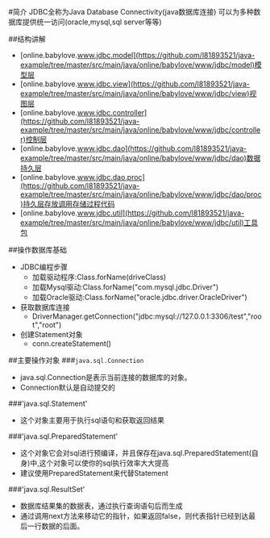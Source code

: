 #简介
JDBC全称为Java Database Connectivity(java数据库连接)
可以为多种数据库提供统一访问(oracle,mysql,sql server等等)

##结构讲解

* [online.babylove.www.jdbc.model](https://github.com/l81893521/java-example/tree/master/src/main/java/online/babylove/www/jdbc/model)模型层
* [online.babylove.www.jdbc.view](https://github.com/l81893521/java-example/tree/master/src/main/java/online/babylove/www/jdbc/view)视图层
* [online.babylove.www.jdbc.controller](https://github.com/l81893521/java-example/tree/master/src/main/java/online/babylove/www/jdbc/controller)控制层
* [online.babylove.www.jdbc.dao](https://github.com/l81893521/java-example/tree/master/src/main/java/online/babylove/www/jdbc/dao)数据持久层
* [online.babylove.www.jdbc.dao.proc](https://github.com/l81893521/java-example/tree/master/src/main/java/online/babylove/www/jdbc/dao/proc)持久层存放调用存储过程代码
* [online.babylove.www.jdbc.util](https://github.com/l81893521/java-example/tree/master/src/main/java/online/babylove/www/jdbc/util)工具包



##操作数据库基础
* JDBC编程步骤
	* 加载驱动程序:Class.forName(driveClass)
	* 加载Mysql驱动:Class.forName("com.mysql.jdbc.Driver")
	* 加载Oracle驱动:Class.forName("oracle.jdbc.driver.OracleDriver")
* 获取数据库连接
	* DriverManager.getConnection("jdbc:mysql://127.0.0.1:3306/test","root","root")
* 创建Statement对象
	* conn.createStatement()
	
##主要操作对象
###`java.sql.Connection`
* java.sql.Connection是表示当前连接的数据库的对象。
* Connection默认是自动提交的

###'java.sql.Statement'
* 这个对象主要用于执行sql语句和获取返回结果

###'java.sql.PreparedStatement'
* 这个对象它会对sql进行预编译，并且保存在java.sql.PreparedStatement(自身)中,这个对象可以使你的sql执行效率大大提高
* 建议使用PreparedStatement来代替Statement

###'java.sql.ResultSet'
* 数据库结果集的数据表，通过执行查询语句后而生成
* 通过调用next方法来移动它的指针，如果返回false，则代表指针已经到达最后一行数据的后面。